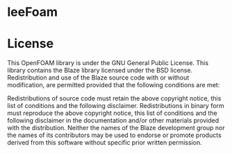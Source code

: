 # leeFoam

# License
This OpenFOAM library is under the GNU General Public License. This library contains the Blaze library licensed under the BSD license. Redistribution and use of the Blaze source code with or without modification, are permitted provided that the following conditions are met:

Redistributions of source code must retain the above copyright notice, this list of conditions and the following disclaimer.
Redistributions in binary form must reproduce the above copyright notice, this list of conditions and the following disclaimer in the documentation and/or other materials provided with the distribution.
Neither the names of the Blaze development group nor the names of its contributors may be used to endorse or promote products derived from this software without specific prior written permission.
